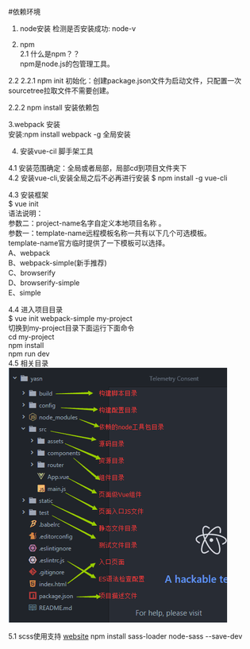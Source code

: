 #依赖环境
1. node安装
    检测是否安装成功: node-v

2. npm   
2.1 什么是npm？？  
    npm是node.js的包管理工具。  


2.2 
2.2.1 npm init 初始化：创建package.json文件为启动文件，只配置一次
    sourcetree拉取文件不需要创建。  

2.2.2 npm install 安装依赖包	  

3.webpack 安装	  
    安装:npm install webpack -g 全局安装


4. 安装vue-cil 脚手架工具

4.1 安装范围确定：全局或者局部，局部cd到项目文件夹下  
4.2 安装vue-cli,安装全局之后不必再进行安装
    $ npm install -g vue-cli   
    
4.3 安装框架  
    $ vue init <template-name> <project-name>   
    语法说明：   
    参数二：project-name名字自定义本地项目名称 。   
    参数一：template-name远程模板名称一共有以下几个可选模板。   
    template-name官方临时提供了一下模板可以选择。                   
    A、webpack     
    B、webpack-simple(新手推荐)    
    C、browserify    
    D、browserify-simple   
    E、simple    
    

4.4 进入项目目录   
    $ vue init webpack-simple my-project    
    切换到my-project目录下面运行下面命令  
    cd my-project    
    npm install  
    npm run dev  
4.5 相关目录
    ![构建目录](img/vue%20构建目录.png)    



5.1 scss使用支持
  [website](https://segmentfault.com/a/1190000009802725)
  npm install sass-loader node-sass --save-dev


  





































